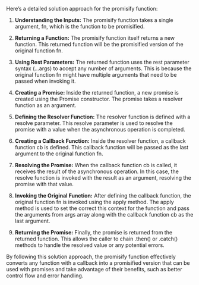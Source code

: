 Here’s a detailed solution approach for the promisify function:

1. **Understanding the Inputs:** The promisify function takes a single argument, fn, which is the function to be promisified.

2. **Returning a Function:** The promisify function itself returns a new function. This returned function will be the promisified version of the original function fn.

3. **Using Rest Parameters:** The returned function uses the rest parameter syntax (...args) to accept any number of arguments. This is because the original function fn might have multiple arguments that need to be passed when invoking it.

4. **Creating a Promise:** Inside the returned function, a new promise is created using the Promise constructor. The promise takes a resolver function as an argument.

5. **Defining the Resolver Function:** The resolver function is defined with a resolve parameter. This resolve parameter is used to resolve the promise with a value when the asynchronous operation is completed.

6. **Creating a Callback Function:** Inside the resolver function, a callback function cb is defined. This callback function will be passed as the last argument to the original function fn.

7. **Resolving the Promise:** When the callback function cb is called, it receives the result of the asynchronous operation. In this case, the resolve function is invoked with the result as an argument, resolving the promise with that value.

8. **Invoking the Original Function:** After defining the callback function, the original function fn is invoked using the apply method. The apply method is used to set the correct this context for the function and pass the arguments from args array along with the callback function cb as the last argument.

9. **Returning the Promise:** Finally, the promise is returned from the returned function. This allows the caller to chain .then() or .catch() methods to handle the resolved value or any potential errors.

By following this solution approach, the promisify function effectively converts any function with a callback into a promisified version that can be used with promises and take advantage of their benefits, such as better control flow and error handling.
